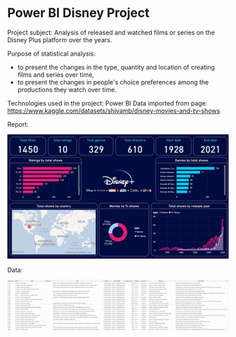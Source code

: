 # Power BI Disney Project

Project subject: Analysis of released and watched films or series on the Disney Plus platform over the years.

Purpose of statistical analysis:
- to present the changes in the type, quantity and location of creating films and series over time,
- to present the changes in people's choice preferences among the productions they watch over time.

Technologies used in the project: Power BI
Data imported from page: https://www.kaggle.com/datasets/shivamb/disney-movies-and-tv-shows 
 
Report:

![1](https://github.com/weronikaabednarz/Power-BI-Disney-Project/blob/main/images/disney_viewership_report.jpg)

Data:

![2](https://github.com/weronikaabednarz/Power-BI-Disney-Project/blob/main/images/data.jpg) 
